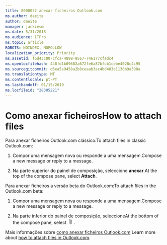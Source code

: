 ```yaml
---
title: 8000052 anexar ficheiros Outlook.com
ms.author: daeite
author: daeite
manager: jackiesm
ms.date: 5/31/2018
ms.audience: ITPro
ms.topic: article
ROBOTS: NOINDEX, NOFOLLOW
localization_priority: Priority
ms.assetid: f6d43c80-cfca-4898-9567-746177cfadc4
ms.openlocfilehash: 448fd1b09682a672fe6a87bfcb1cebe4028c4c95
ms.sourcegitcommit: d6ea5e9458a2b8ceaab3ac4bd483e1130b9a398a
ms.translationtype: MT
ms.contentlocale: pt-PT
ms.lasthandoff: 01/15/2019
ms.locfileid: "28305221"
---
```

# <a name="how-to-attach-files"></a><span data-ttu-id="95bc6-102">Como anexar ficheiros</span><span class="sxs-lookup"><span data-stu-id="95bc6-102">How to attach files</span></span>

<span data-ttu-id="95bc6-103">Para anexar ficheiros Outlook.com clássico:</span><span class="sxs-lookup"><span data-stu-id="95bc6-103">To attach files in classic Outlook.com:</span></span>
  
1. <span data-ttu-id="95bc6-104">Compor uma mensagem nova ou responde a uma mensagem.</span><span class="sxs-lookup"><span data-stu-id="95bc6-104">Compose a new message or reply to a message.</span></span>
    
2. <span data-ttu-id="95bc6-105">Na parte superior do painel de composição, seleccione **anexar**.</span><span class="sxs-lookup"><span data-stu-id="95bc6-105">At the top of the compose pane, select **Attach**.</span></span> 
    
<span data-ttu-id="95bc6-106">Para anexar ficheiros a versão beta do Outlook.com:</span><span class="sxs-lookup"><span data-stu-id="95bc6-106">To attach files in the Outlook.com beta:</span></span>
  
1. <span data-ttu-id="95bc6-107">Compor uma mensagem nova ou responde a uma mensagem.</span><span class="sxs-lookup"><span data-stu-id="95bc6-107">Compose a new message or reply to a message.</span></span>
    
2. <span data-ttu-id="95bc6-108">Na parte inferior do painel de composição, seleccione</span><span class="sxs-lookup"><span data-stu-id="95bc6-108">At the bottom of the compose pane, select</span></span> ![Anexar](media/da223d01-5fe6-448c-a3a3-e2b5262da4b9.png)<span data-ttu-id="95bc6-110">.</span><span class="sxs-lookup"><span data-stu-id="95bc6-110"></span></span>
    
<span data-ttu-id="95bc6-111">Mais informações sobre [como anexar ficheiros Outlook.com](https://go.microsoft.com/fwlink/p/?linkid=2001702&amp;clcid=0x409).</span><span class="sxs-lookup"><span data-stu-id="95bc6-111">Learn more about [how to attach files in Outlook.com](https://go.microsoft.com/fwlink/p/?linkid=2001702&amp;clcid=0x409).</span></span>
  

